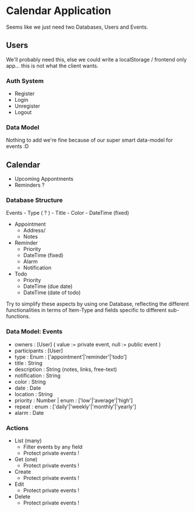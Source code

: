 # Calendar Application

Seems like we just need two Databases,
Users and Events.

## Users

We'll probably need this, else we could write
a localStorage / frontend only app... this
is not what the client wants.

### Auth System

  - Register
  - Login
  - Unregister
  - Logout

### Data Model

Nothing to add we're fine because of our super smart
data-model for events :D

## Calendar

  - Upcoming Appontments
  - Reminders ?

### Database Structure

Events
    - Type ( ? )
    - Title
    - Color
    - DateTime (fixed)
  - Appointment
    - Address/
    - Notes
  - Reminder
    - Priority
    - DateTime (fixed)
    - Alarm
    - Notification
  - Todo
    - Priority
    - DateTime (due date)
    - DateTime (date of todo)

Try to simplify these aspects by using one Database,
reflecting the different functionalities in terms of
Item-Type and fields specific to different sub-functions.

### Data Model: Events

  - owners : [User] ( value := private event, null := public event )
  - participants : [User]
  - type : Enum : ['appointment'|'reminder'|'todo']
  - title : String
  - description : String (notes, links, free-text)
  - notification : String
  - color : String
  - date : Date
  - location : String
  - priority : Number | enum : ['low'|'average'|'high']
  - repeat : enum : ['daily'|'weekly'|'monthly'|'yearly']
  - alarm : Date

### Actions
  - List (many)
      - Filter events by any field
      - Protect private events !
  - Get (one)
      - Protect private events !
  - Create
      - Protect private events !
  - Edit
      - Protect private events !
  - Delete
      - Protect private events !
